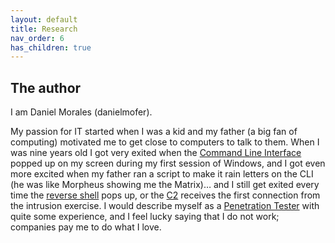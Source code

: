 ```yaml
---
layout: default
title: Research
nav_order: 6
has_children: true
---
```


## The author

I am Daniel Morales (danielmofer).

My passion for IT started when I was a kid and my father (a big fan of computing) motivated me to get close to computers to talk to them. When I was nine years old I got very exited when the [Command Line Interface](https://en.wikipedia.org/wiki/Command-line_interface) popped up on my screen during my first session of Windows, and I got even more excited when my father ran a script to make it rain letters on the CLI (he was like Morpheus showing me the Matrix)… and I still get exited every time the [reverse shell](https://en.wikipedia.org/wiki/Reverse_connection) pops up, or the [C2](https://en.wikipedia.org/wiki/Command_and_control) receives the first connection from the intrusion exercise. I would describe myself as a [Penetration Tester](https://en.wikipedia.org/wiki/Penetration_test) with quite some experience, and I feel lucky saying that I do not work; companies pay me to do what I love.
